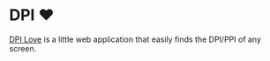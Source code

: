 # DPI ♥︎
[DPI Love](http://dpi.crandell.ws/) is a little web application that easily finds the DPI/PPI of any screen.
